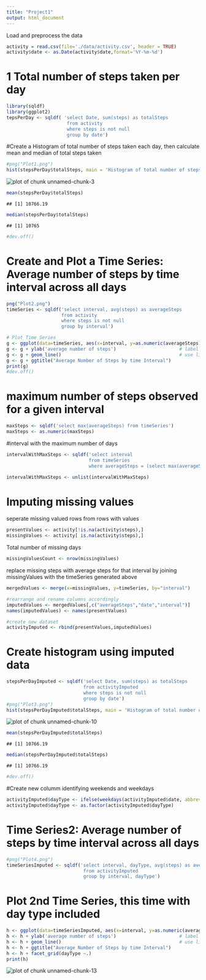 ```yaml
---
title: "Project1"
output: html_document
---
```


Load and preprocess the data

```r
activity = read.csv(file='./data/activity.csv', header = TRUE)
activity$date <- as.Date(activity$date,format='%Y-%m-%d')
```



# 1 Total number of steps taken per day

```r
library(sqldf)
library(ggplot2)
tepsPerDay <- sqldf( 'select Date, sum(steps) as totalSteps 
                      from activity 
                      where steps is not null 
                      group by date')
```


#Create a Histogram of total number of steps taken each day, then calculate mean and median of total steps taken

```r
#png("Plot1.png")
hist(stepsPerDay$totalSteps, main = 'Histogram of total number of steps taken each day', xlab = 'Total Steps')
```

![plot of chunk unnamed-chunk-3](figure/unnamed-chunk-3-1.png) 

```r
mean(stepsPerDay$totalSteps)
```

```
## [1] 10766.19
```

```r
median(stepsPerDay$totalSteps)
```

```
## [1] 10765
```

```r
#dev.off()
```

# Create and Plot a Time Series: Average number of steps by time interval across all days

```r
png("Plot2.png")
timeSeries <- sqldf('select interval, avg(steps) as averageSteps 
                    from activity
                    where steps is not null
                    group by interval')

# Plot Time Series 
g <- ggplot(data=timeSeries, aes(x=interval, y=as.numeric(averageSteps))) 
g <- g + ylab('average number of steps')                       # label y axis
g <- g + geom_line()                                           # use line graph (type=l)
g <- g + ggtitle("Average Number of Steps by time Interval")
print(g)
#dev.off()
```

# maximum number of steps observed for a given interval

```r
maxSteps <- sqldf('select max(averageSteps) from timeSeries')
maxSteps <- as.numeric(maxSteps)
```

#interval with the maximum number of days

```r
intervalWithMaxSteps <- sqldf('select interval
                              from timeSeries
                              where averageSteps = (select max(averageSteps) from timeSeries)')

intervalWithMaxSteps <- unlist(intervalWithMaxSteps)
```


# Imputing missing values

seperate missing valued rows from rows with values


```r
presentValues <- activity[!is.na(activity$steps),]
missingValues <- activity[ is.na(activity$steps),]
```

Total number of missing days

```r
missingValuesCount <- nrow(missingValues)
```

replace missing steps with average steps for that interval by joining missingValues with the timeSeries generated above

```r
mergedValues <- merge(x=missingValues, y=timeSeries, by="interval")

#rearrange and rename columns accordingly
imputedValues <- mergedValues[,c("averageSteps","date","interval")]
names(imputedValues) <- names(presentValues)

#create new dataset 
activityImputed <- rbind(presentValues,imputedValues)
```


# Create histogram using imputed data

```r
stepsPerDayImputed <- sqldf('select Date, sum(steps) as totalSteps
                            from activityImputed
                            where steps is not null 
                            group by date')
#png("Plot3.png")
hist(stepsPerDayImputed$totalSteps, main = 'Histogram of total number of steps\n taken each day (Imputed)', xlab = 'Total Steps')
```

![plot of chunk unnamed-chunk-10](figure/unnamed-chunk-10-1.png) 

```r
mean(stepsPerDayImputed$totalSteps)
```

```
## [1] 10766.19
```

```r
median(stepsPerDayImputed$totalSteps)
```

```
## [1] 10766.19
```

```r
#dev.off()
```

#Create new columm identifying weekends and weekdays

```r
activityImputed$dayType <- ifelse(weekdays(activityImputed$date, abbreviate = T) %in% c("Sun","Sat"), "Weekend", "Weekday")
activityImputed$dayType <- as.factor(activityImputed$dayType)
```

# Time Series2: Average number of steps by time interval across all days


```r
#png("Plot4.png")
timeSeriesImputed <- sqldf('select interval, dayType, avg(steps) as averageSteps 
                            from activityImputed
                            group by interval, dayType')
```

# Plot 2nd Time Series, this time with day type included 

```r
h <- ggplot(data=timeSeriesImputed, aes(x=interval, y=as.numeric(averageSteps))) 
h <- h + ylab('average number of steps')                       # label y axis
h <- h + geom_line()                                           # use line graph (type=l)
h <- h + ggtitle("Average Number of Steps by time Interval")
h <- h + facet_grid(dayType ~.)
print(h)
```

![plot of chunk unnamed-chunk-13](figure/unnamed-chunk-13-1.png) 

